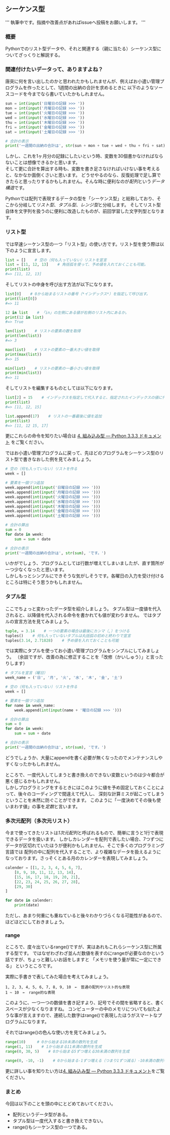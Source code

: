 ## シーケンス型

'''
執筆中です。指摘や改善点があればissueへ投稿をお願いします。
'''

### 概要
Pythonでのリスト型データや、それと関連する（親に当たる）シーケンス型についてざっくりと解説する。

### 関連付けたいデータって、ありますよね？
唐突に何を言い出したのかと思われたかもしれませんが、例えばお小遣い管理プログラムを作ったとして、1週間の出納の合計を求めるときに
以下のようなソースコードを今までなら書いていたかもしれません。

```py
sun = int(input('日曜日の記録 >>> '))
mon = int(input('月曜日の記録 >>> '))
tue = int(input('火曜日の記録 >>> '))
wed = int(input('水曜日の記録 >>> '))
thu = int(input('木曜日の記録 >>> '))
fri = int(input('金曜日の記録 >>> '))
sat = int(input('土曜日の記録 >>> '))

# 合計の表示
print('一週間の出納の合計は', str(sun + mon + tue + wed + thu + fri + sat), 'です。')
```

しかし、これを1ヶ月分の記録にしたいという時、変数を30個書かなければならないことは想像できるかと思います。  
そして更に合計を算出する時も、変数を書き足さなければいけない事を考えると、なかなか面倒くさいと思います。
どうせやるのなら、反復処理で足し算できたらと思ったりするかもしれません。そんな時に便利なのが*配列*という*データ構造*です。

Pythonでは配列で表現するデータの型を「シーケンス型」と総称しており、そこから分岐して*リスト型*、*タプル型*、*レンジ型*と分岐します。
そしてリスト型自体を文字列を扱うのに便利に改造したものが、前回学習した文字列型となります。

### リスト型
では早速シーケンス型の一つ「リスト型」の使い方です。リスト型を使う際は以下のように宣言します。

```py
list = []    # 空の（何も入っていない）リストを宣言
list = [11, 12, 13]    # 角括弧を使って、予め値を入れておくことも可能。
print(list)
#=> [11, 12, 13]
```

そしてリストの中身を呼び出す方法が以下になります。

```py
list[0]    # 0から始まるリストの番号（*インデックス*）を指定して呼び出す。
print(list[0])
#=> 11

12 in list    # 「in」の左側にある値が右側のリスト内にあるか。
print(12 in list)
#=> True

len(list)    # リストの要素の数を取得
print(len(list))
#=> 3

max(list)    # リストの要素の一番大きい値を取得
print(max(list))
#=> 15

min(list)    # リストの要素の一番小さい値を取得
print(min(list))
#=> 11
```

そしてリストを編集するものとしては以下になります。

```py
list[2] = 15    # インデックスを指定して代入すると、指定されたインデックスの値に代入される。
print(list)
#=> [11, 12, 15]

list.append(17)    # リストの一番最後に値を追加
print(list)
#=> [11, 12 15, 17]
```

更にこれらの命令を知りたい場合は
[4. 組み込み型 — Python 3.3.3 ドキュメント](http://docs.python.jp/3.3/library/stdtypes.html#mutable-sequence-types)
をご覧ください。

ではお小遣い管理プログラムに戻って、先ほどのプログラムをシーケンス型のリスト型で書きなおした例を見てみましょう。

```py
# 空の（何も入っていない）リストを作る
week = []

# 要素を一個づつ追加
week.append(int(input('日曜日の記録 >>> ')))
week.append(int(input('月曜日の記録 >>> ')))
week.append(int(input('火曜日の記録 >>> ')))
week.append(int(input('水曜日の記録 >>> ')))
week.append(int(input('木曜日の記録 >>> ')))
week.append(int(input('金曜日の記録 >>> ')))
week.append(int(input('土曜日の記録 >>> ')))

# 合計の算出
sum = 0
for date in week:
    sum = sum + date

# 合計の表示
print('一週間の出納の合計は', str(sum), 'です。')
```

いかがでしょう、プログラムとしては行数が増えてしまいましたが、直す箇所が一つ少なくなったと思います。  
しかしもっとシンプルにできそうな気がしそうです。各曜日の入力を受け付けるところは特にそう思うかもしれません。

### タプル型
ここでちょっと変わったデータ型を紹介しましょう。
タプル型は一度値を代入されると、以降値を代入される命令を書かれても値が変わりません。
ではタプルの宣言方法を見てみましょう。

```py
tuple, = 3.14    # 一つの要素の場合は最後にカンマ（,）をつける
tuples()    # 何も入っていないタプルは丸括弧の初めと終わりで宣言
tuples(3.14, 2.71828)    # 予め値を入れておくことも可能
```

では実際にタプルを使ってお小遣い管理プログラムをシンプルにしてみましょう。
（余談ですが、改善の為に修正することを「改修（かいしゅう）」と言ったりします）

```py
# タプルを宣言（曜日）
week_name = ('日', '月', '火', '水', '木', '金', '土')

# 空の（何も入っていない）リストを作る
week = []

# 要素を一個づつ追加
for name in week_name:
    week.append(int(input(name + '曜日の記録 >>> ')))

# 合計の算出
sum = 0
for date in week:
    sum = sum + date

# 合計の表示
print('一週間の出納の合計は', str(sum), 'です。')
```

どうでしょうか、大量にappendを書く必要が無くなったのでメンテナンスしやすくなったかもしれません。

ところで、一度代入してしまうと書き換えのできない変数というのは少々都合が悪く感じるかもしれません。  
しかしプログラミングをするときにはこのように値を予め固定しておくことによって、後々のコーディングで間違えて代入し、
深刻な計算ミスが起こってしまうということを未然に防ぐことができます。
このように「一度決めてその後も使いまわす値」の事を*定数*と言います。

### 多次元配列（多次元リスト）
今まで使ってきたリストは*1次元配列*と呼ばれるもので、簡単に言うと1行で表現できるデータを扱います。
しかしカレンダーを配列で表したい場合、7つずつにデータが区切れていたほうが便利かもしれません、そこで多くのプログラミング言語では
配列の中に配列を代入することで、より複雑なデータを扱えるようになっております。さっそくとある月のカレンダーを表現してみましょう。

```py
calender = [[1, 2, 3, 4, 5, 6, 7],
    [8, 9, 10, 11, 12, 13, 14],
    [15, 16, 17, 18, 19, 20, 21],
    [22, 23, 24, 25, 26, 27, 28],
    [29, 30]
]

for date in calender:
    print(date)
```

ただし、あまり何重にも重ねていると後々わかりづらくなる可能性があるので、ほどほどにしておきましょう。

### range
ところで、度々出ているrange()ですが、実はあれもこれらシーケンス型に所属する型です。
ではなぜわざわざ並んだ数値を表すのにrangeが必要なのかという話ですが、ちょっと難しいお話をしますと
「メモリを使う量が常に一定にできる」
というところです。

実際に手書きで表してみた場合を考えてみましょう。

```
1, 2, 3, 4, 5, 6, 7, 8, 9, 10　←　普通の配列やリスト的な表現
1 ~ 10　←　range的な表現
```

このように、一つ一つの数値を書き記すより、記号でその間を省略すると、書くスペースが少なくなりますね。
コンピューターの中のメモリについても似たような事が言えますので、連続した数字はrange()で表現したほうがスマートなプログラムになります。

それではrange()の色んな使い方を見てみましょう。

```py
range(10)     # 0から始まる10未満の数列を生成
range(1, 11)    # 1から始まる11未満の数列を生成
range(0, 30, 5)    # 0から始まる5ずつ増える30未満の数列を生成

range(0, -10, -1)    # 0から始まる-1ずつ増える（つまり1ずつ減る）-10未満の数列を生成
```

更に詳しい事を知りたい方は[4. 組み込み型 — Python 3.3.3 ドキュメント](http://docs.python.jp/3.3/library/stdtypes.html#ranges)をご覧ください。

### まとめ
今回は以下のことを頭の中にとどめておいてください。

* 配列というデータ型がある。
* タプル型は一度代入すると書き換えできない。
* range()もシーケンス型の一つである。
